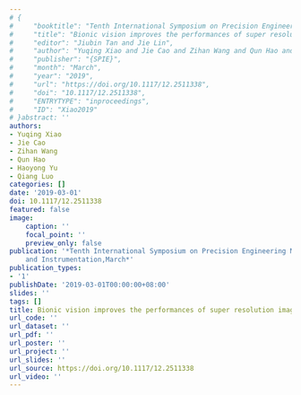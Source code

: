 ```yaml
---
# {
#     "booktitle": "Tenth International Symposium on Precision Engineering Measurements and Instrumentation",
#     "title": "Bionic vision improves the performances of super resolution imaging",
#     "editor": "Jiubin Tan and Jie Lin",
#     "author": "Yuqing Xiao and Jie Cao and Zihan Wang and Qun Hao and Haoyong Yu and Qiang Luo",
#     "publisher": "{SPIE}",
#     "month": "March",
#     "year": "2019",
#     "url": "https://doi.org/10.1117/12.2511338",
#     "doi": "10.1117/12.2511338",
#     "ENTRYTYPE": "inproceedings",
#     "ID": "Xiao2019"
# }abstract: ''
authors:
- Yuqing Xiao
- Jie Cao
- Zihan Wang
- Qun Hao
- Haoyong Yu
- Qiang Luo
categories: []
date: '2019-03-01'
doi: 10.1117/12.2511338
featured: false
image:
    caption: ''
    focal_point: ''
    preview_only: false
publication: '*Tenth International Symposium on Precision Engineering Measurements
    and Instrumentation,March*'
publication_types:
- '1'
publishDate: '2019-03-01T00:00:00+08:00'
slides: ''
tags: []
title: Bionic vision improves the performances of super resolution imaging
url_code: ''
url_dataset: ''
url_pdf: ''
url_poster: ''
url_project: ''
url_slides: ''
url_source: https://doi.org/10.1117/12.2511338
url_video: ''
---
```

